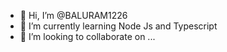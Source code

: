 - 👋 Hi, I’m @BALURAM1226
- 🌱 I’m currently learning Node Js and Typescript 
- 💞️ I’m looking to collaborate on ...

<!---
BALURAM1226/BALURAM1226 is a ✨ special ✨ repository because its `README.md` (this file) appears on your GitHub profile.
You can click the Preview link to take a look at your changes.
--->
